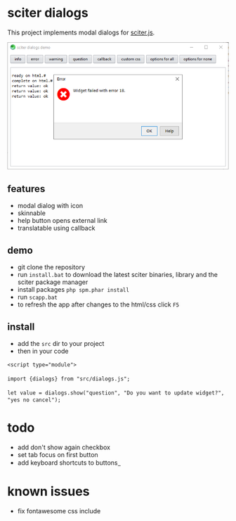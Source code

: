 # sciter dialogs

This project implements modal dialogs for [sciter.js](https://sciter.com/).

![sciter dialogs screenshot](screenshot.png)

## features

- modal dialog with icon
- skinnable
- help button opens external link
- translatable using callback

## demo

- git clone the repository
- run `install.bat` to download the latest sciter binaries, library and the sciter package manager
- install packages `php spm.phar install`
- run `scapp.bat`
- to refresh the app after changes to the html/css click `F5`

## install

- add the `src` dir to your project
- then in your code

```
<script type="module">

import {dialogs} from "src/dialogs.js";

let value = dialogs.show("question", "Do you want to update widget?", "yes no cancel");

```

# todo

- add don't show again checkbox
- set tab focus on first button
- add keyboard shortcuts to buttons &#818;

# known issues

- fix fontawesome css include
